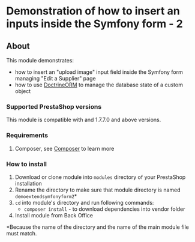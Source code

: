 # Demonstration of how to insert an inputs inside the Symfony form - 2

## About

This module demonstrates:
 * how to insert an "upload image" input field inside the Symfony form managing "Edit a Supplier" page
 * how to use [DoctrineORM](https://www.doctrine-project.org/projects/orm.html) to manage the database state of a custom object

 ### Supported PrestaShop versions

 This module is compatible with and 1.7.7.0 and above versions.
 
 ### Requirements
 
  1. Composer, see [Composer](https://getcomposer.org/) to learn more
 
 ### How to install
 
  1. Download or clone module into `modules` directory of your PrestaShop installation
  2. Rename the directory to make sure that module directory is named `demoextendsymfonyform2`*
  3. `cd` into module's directory and run following commands:
      - `composer install` - to download dependencies into vendor folder
  4. Install module from Back Office
 
 *Because the name of the directory and the name of the main module file must match.
 

